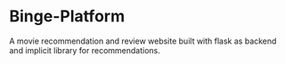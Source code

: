 # Binge-Platform
A movie recommendation and review website built with flask as backend and implicit library for recommendations.
